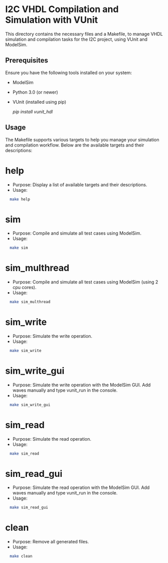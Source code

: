 # I2C VHDL Compilation and Simulation with VUnit

This directory contains the necessary files and a Makefile, to manage VHDL simulation and compilation tasks for the I2C project, using VUnit and ModelSim.

## Prerequisites

Ensure you have the following tools installed on your system:

- ModelSim
- Python 3.0 (or newer)
- VUnit (installed using pip)

  *pip install vunit_hdl*

## Usage

The Makefile supports various targets to help you manage your simulation and compilation workflow. Below are the available targets and their descriptions:

# help
- Purpose: Display a list of available targets and their descriptions.
- Usage:

```sh
  make help 
```

# sim
- Purpose: Compile and simulate all test cases using ModelSim.
- Usage:  

```sh
  make sim 
```

# sim_multhread
- Purpose: Compile and simulate all test cases using ModelSim (using 2 cpu cores).
- Usage:  

```sh
  make sim_multhread 
```

# sim_write
- Purpose: Simulate the write operation.
- Usage:  

```sh
  make sim_write 
```

# sim_write_gui
- Purpose: Simulate the write operation with the ModelSim GUI. Add waves manually and type vunit_run in the console.
- Usage:  

```sh
  make sim_write_gui 
```

# sim_read
- Purpose: Simulate the read operation.
- Usage:  

```sh
  make sim_read 
```

# sim_read_gui
- Purpose: Simulate the read operation with the ModelSim GUI. Add waves manually and type vunit_run in the console.
- Usage:  

```sh
  make sim_read_gui 
```

# clean
- Purpose: Remove all generated files.
- Usage:  

```sh
  make clean 
```
